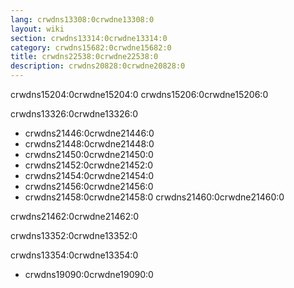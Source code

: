 ```yaml
---
lang: crwdns13308:0crwdne13308:0
layout: wiki
section: crwdns13314:0crwdne13314:0
category: crwdns15682:0crwdne15682:0
title: crwdns22538:0crwdne22538:0
description: crwdns20828:0crwdne20828:0
---
```


crwdns15204:0crwdne15204:0 crwdns15206:0crwdne15206:0

crwdns13326:0crwdne13326:0
- crwdns21446:0crwdne21446:0
- crwdns21448:0crwdne21448:0
- crwdns21450:0crwdne21450:0
- crwdns21452:0crwdne21452:0
- crwdns21454:0crwdne21454:0
- crwdns21456:0crwdne21456:0
- crwdns21458:0crwdne21458:0 crwdns21460:0crwdne21460:0

crwdns21462:0crwdne21462:0

crwdns13352:0crwdne13352:0

crwdns13354:0crwdne13354:0
- crwdns19090:0crwdne19090:0
